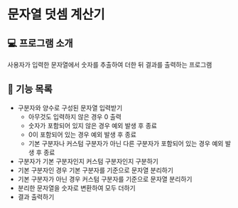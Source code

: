 # 문자열 덧셈 계산기
## :computer: 프로그램 소개
사용자가 입력한 문자열에서 숫자를 추출하여 더한 뒤 결과를 출력하는 프로그램
## :pushpin: 기능 목록
* 구분자와 양수로 구성된 문자열 입력받기
  * 아무것도 입력하지 않은 경우 0 출력
  * 숫자가 포함되어 있지 않은 경우 예외 발생 후 종료
  * 0이 포함되어 있는 경우 예외 발생 후 종료
  * 기본 구분자나 커스텀 구분자가 아닌 다른 구분자가 포함되어 있는 경우 예외 발생 후 종료
* 구분자가 기본 구분자인지 커스텀 구분자인지 구분하기
* 기본 구분자인 경우 기본 구분자를 기준으로 문자열 분리하기
* 기본 구분자가 아닌 경우 커스텀 구분자를 기준으로 문자열 분리하기
* 분리한 문자열을 숫자로 변환하여 모두 더하기
* 결과 출력하기